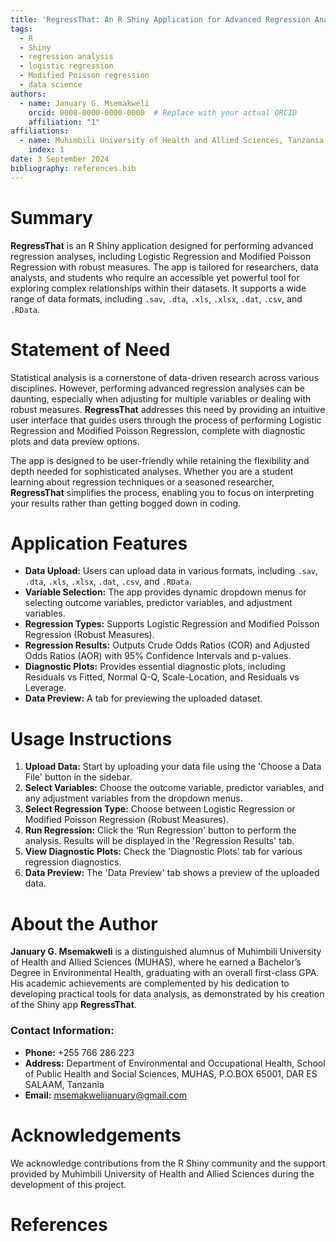 ```yaml
---
title: 'RegressThat: An R Shiny Application for Advanced Regression Analysis'
tags:
  - R
  - Shiny
  - regression analysis
  - logistic regression
  - Modified Poisson regression
  - data science
authors:
  - name: January G. Msemakweli
    orcid: 0000-0000-0000-0000  # Replace with your actual ORCID
    affiliation: "1" 
affiliations:
  - name: Muhimbili University of Health and Allied Sciences, Tanzania
    index: 1
date: 3 September 2024
bibliography: references.bib
---
```


# Summary

**RegressThat** is an R Shiny application designed for performing advanced regression analyses, including Logistic Regression and Modified Poisson Regression with robust measures. The app is tailored for researchers, data analysts, and students who require an accessible yet powerful tool for exploring complex relationships within their datasets. It supports a wide range of data formats, including `.sav`, `.dta`, `.xls`, `.xlsx`, `.dat`, `.csv`, and `.RData`.

# Statement of Need

Statistical analysis is a cornerstone of data-driven research across various disciplines. However, performing advanced regression analyses can be daunting, especially when adjusting for multiple variables or dealing with robust measures. **RegressThat** addresses this need by providing an intuitive user interface that guides users through the process of performing Logistic Regression and Modified Poisson Regression, complete with diagnostic plots and data preview options.

The app is designed to be user-friendly while retaining the flexibility and depth needed for sophisticated analyses. Whether you are a student learning about regression techniques or a seasoned researcher, **RegressThat** simplifies the process, enabling you to focus on interpreting your results rather than getting bogged down in coding.

# Application Features

- **Data Upload:** Users can upload data in various formats, including `.sav`, `.dta`, `.xls`, `.xlsx`, `.dat`, `.csv`, and `.RData`.
- **Variable Selection:** The app provides dynamic dropdown menus for selecting outcome variables, predictor variables, and adjustment variables.
- **Regression Types:** Supports Logistic Regression and Modified Poisson Regression (Robust Measures).
- **Regression Results:** Outputs Crude Odds Ratios (COR) and Adjusted Odds Ratios (AOR) with 95% Confidence Intervals and p-values.
- **Diagnostic Plots:** Provides essential diagnostic plots, including Residuals vs Fitted, Normal Q-Q, Scale-Location, and Residuals vs Leverage.
- **Data Preview:** A tab for previewing the uploaded dataset.

# Usage Instructions

1. **Upload Data:** Start by uploading your data file using the 'Choose a Data File' button in the sidebar.
2. **Select Variables:** Choose the outcome variable, predictor variables, and any adjustment variables from the dropdown menus.
3. **Select Regression Type:** Choose between Logistic Regression or Modified Poisson Regression (Robust Measures).
4. **Run Regression:** Click the 'Run Regression' button to perform the analysis. Results will be displayed in the 'Regression Results' tab.
5. **View Diagnostic Plots:** Check the 'Diagnostic Plots' tab for various regression diagnostics.
6. **Data Preview:** The 'Data Preview' tab shows a preview of the uploaded data.

# About the Author

**January G. Msemakweli** is a distinguished alumnus of Muhimbili University of Health and Allied Sciences (MUHAS), where he earned a Bachelor’s Degree in Environmental Health, graduating with an overall first-class GPA. His academic achievements are complemented by his dedication to developing practical tools for data analysis, as demonstrated by his creation of the Shiny app **RegressThat**.

### Contact Information:
- **Phone:** +255 766 286 223
- **Address:** Department of Environmental and Occupational Health, School of Public Health and Social Sciences, MUHAS, P.O.BOX 65001, DAR ES SALAAM, Tanzania
- **Email:** msemakwelijanuary@gmail.com

# Acknowledgements

We acknowledge contributions from the R Shiny community and the support provided by Muhimbili University of Health and Allied Sciences during the development of this project.

# References

